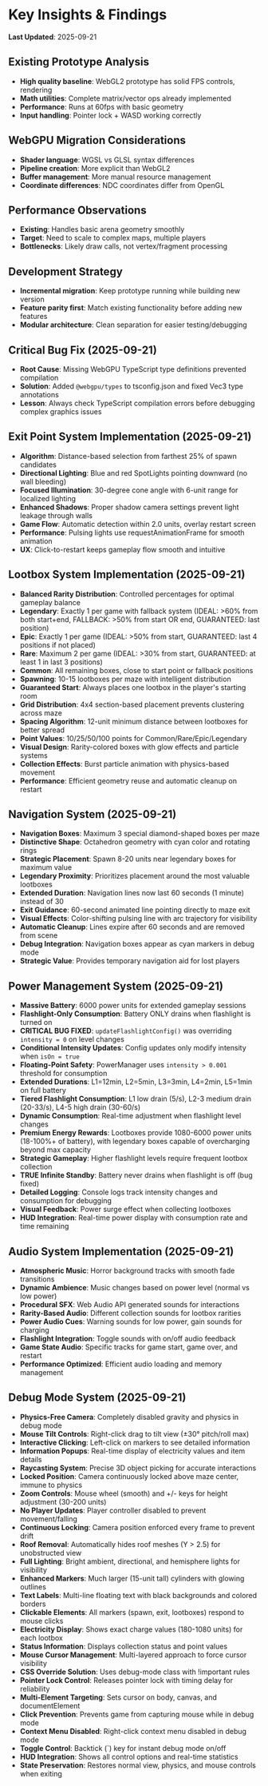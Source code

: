 # Key Insights & Findings

**Last Updated**: 2025-09-21

## Existing Prototype Analysis
- **High quality baseline**: WebGL2 prototype has solid FPS controls, rendering
- **Math utilities**: Complete matrix/vector ops already implemented
- **Performance**: Runs at 60fps with basic geometry
- **Input handling**: Pointer lock + WASD working correctly

## WebGPU Migration Considerations
- **Shader language**: WGSL vs GLSL syntax differences
- **Pipeline creation**: More explicit than WebGL2
- **Buffer management**: More manual resource management
- **Coordinate differences**: NDC coordinates differ from OpenGL

## Performance Observations
- **Existing**: Handles basic arena geometry smoothly
- **Target**: Need to scale to complex maps, multiple players
- **Bottlenecks**: Likely draw calls, not vertex/fragment processing

## Development Strategy
- **Incremental migration**: Keep prototype running while building new version
- **Feature parity first**: Match existing functionality before adding new features
- **Modular architecture**: Clean separation for easier testing/debugging

## Critical Bug Fix (2025-09-21)
- **Root Cause**: Missing WebGPU TypeScript type definitions prevented compilation
- **Solution**: Added `@webgpu/types` to tsconfig.json and fixed Vec3 type annotations
- **Lesson**: Always check TypeScript compilation errors before debugging complex graphics issues

## Exit Point System Implementation (2025-09-21)
- **Algorithm**: Distance-based selection from farthest 25% of spawn candidates
- **Directional Lighting**: Blue and red SpotLights pointing downward (no wall bleeding)
- **Focused Illumination**: 30-degree cone angle with 6-unit range for localized lighting
- **Enhanced Shadows**: Proper shadow camera settings prevent light leakage through walls
- **Game Flow**: Automatic detection within 2.0 units, overlay restart screen
- **Performance**: Pulsing lights use requestAnimationFrame for smooth animation
- **UX**: Click-to-restart keeps gameplay flow smooth and intuitive

## Lootbox System Implementation (2025-09-21)
- **Balanced Rarity Distribution**: Controlled percentages for optimal gameplay balance
- **Legendary**: Exactly 1 per game with fallback system (IDEAL: >60% from both start+end, FALLBACK: >50% from start OR end, GUARANTEED: last position)
- **Epic**: Exactly 1 per game (IDEAL: >50% from start, GUARANTEED: last 4 positions if not placed)
- **Rare**: Maximum 2 per game (IDEAL: >30% from start, GUARANTEED: at least 1 in last 3 positions)
- **Common**: All remaining boxes, close to start point or fallback positions
- **Spawning**: 10-15 lootboxes per maze with intelligent distribution
- **Guaranteed Start**: Always places one lootbox in the player's starting room
- **Grid Distribution**: 4x4 section-based placement prevents clustering across maze
- **Spacing Algorithm**: 12-unit minimum distance between lootboxes for better spread
- **Point Values**: 10/25/50/100 points for Common/Rare/Epic/Legendary
- **Visual Design**: Rarity-colored boxes with glow effects and particle systems
- **Collection Effects**: Burst particle animation with physics-based movement
- **Performance**: Efficient geometry reuse and automatic cleanup on restart

## Navigation System (2025-09-21)
- **Navigation Boxes**: Maximum 3 special diamond-shaped boxes per maze
- **Distinctive Shape**: Octahedron geometry with cyan color and rotating rings
- **Strategic Placement**: Spawn 8-20 units near legendary boxes for maximum value
- **Legendary Proximity**: Prioritizes placement around the most valuable lootboxes
- **Extended Duration**: Navigation lines now last 60 seconds (1 minute) instead of 30
- **Exit Guidance**: 60-second animated line pointing directly to maze exit
- **Visual Effects**: Color-shifting pulsing line with arc trajectory for visibility
- **Automatic Cleanup**: Lines expire after 60 seconds and are removed from scene
- **Debug Integration**: Navigation boxes appear as cyan markers in debug mode
- **Strategic Value**: Provides temporary navigation aid for lost players

## Power Management System (2025-09-21)
- **Massive Battery**: 6000 power units for extended gameplay sessions
- **Flashlight-Only Consumption**: Battery ONLY drains when flashlight is turned on
- **CRITICAL BUG FIXED**: `updateFlashlightConfig()` was overriding `intensity = 0` on level changes
- **Conditional Intensity Updates**: Config updates only modify intensity when `isOn = true`
- **Floating-Point Safety**: PowerManager uses `intensity > 0.001` threshold for consumption
- **Extended Durations**: L1=12min, L2=5min, L3=3min, L4=2min, L5=1min on full battery
- **Tiered Flashlight Consumption**: L1 low drain (5/s), L2-3 medium drain (20-33/s), L4-5 high drain (30-60/s)
- **Dynamic Consumption**: Real-time adjustment when flashlight level changes
- **Premium Energy Rewards**: Lootboxes provide 1080-6000 power units (18-100%+ of battery), with legendary boxes capable of overcharging beyond max capacity
- **Strategic Gameplay**: Higher flashlight levels require frequent lootbox collection
- **TRUE Infinite Standby**: Battery never drains when flashlight is off (bug fixed)
- **Detailed Logging**: Console logs track intensity changes and consumption for debugging
- **Visual Feedback**: Power surge effect when collecting lootboxes
- **HUD Integration**: Real-time power display with consumption rate and time remaining

## Audio System Implementation (2025-09-21)
- **Atmospheric Music**: Horror background tracks with smooth fade transitions
- **Dynamic Ambience**: Music changes based on power level (normal vs low power)
- **Procedural SFX**: Web Audio API generated sounds for interactions
- **Rarity-Based Audio**: Different collection sounds for lootbox rarities
- **Power Audio Cues**: Warning sounds for low power, gain sounds for charging
- **Flashlight Integration**: Toggle sounds with on/off audio feedback
- **Game State Audio**: Specific tracks for game start, game over, and restart
- **Performance Optimized**: Efficient audio loading and memory management

## Debug Mode System (2025-09-21)
- **Physics-Free Camera**: Completely disabled gravity and physics in debug mode
- **Mouse Tilt Controls**: Right-click drag to tilt view (±30° pitch/roll max)
- **Interactive Clicking**: Left-click on markers to see detailed information
- **Information Popups**: Real-time display of electricity values and item details
- **Raycasting System**: Precise 3D object picking for accurate interactions
- **Locked Position**: Camera continuously locked above maze center, immune to physics
- **Zoom Controls**: Mouse wheel (smooth) and +/- keys for height adjustment (30-200 units)
- **No Player Updates**: Player controller disabled to prevent movement/falling
- **Continuous Locking**: Camera position enforced every frame to prevent drift
- **Roof Removal**: Automatically hides roof meshes (Y > 2.5) for unobstructed view
- **Full Lighting**: Bright ambient, directional, and hemisphere lights for visibility
- **Enhanced Markers**: Much larger (15-unit tall) cylinders with glowing outlines
- **Text Labels**: Multi-line floating text with black backgrounds and colored borders
- **Clickable Elements**: All markers (spawn, exit, lootboxes) respond to mouse clicks
- **Electricity Display**: Shows exact charge values (180-1080 units) for each lootbox
- **Status Information**: Displays collection status and point values
- **Mouse Cursor Management**: Multi-layered approach to force cursor visibility
- **CSS Override Solution**: Uses debug-mode class with !important rules
- **Pointer Lock Control**: Releases pointer lock with timing delay for reliability
- **Multi-Element Targeting**: Sets cursor on body, canvas, and documentElement
- **Click Prevention**: Prevents game from capturing mouse while in debug mode
- **Context Menu Disabled**: Right-click context menu disabled in debug mode
- **Toggle Control**: Backtick (`) key for instant debug mode on/off
- **HUD Integration**: Shows all control options and real-time statistics
- **State Preservation**: Restores normal view, physics, and mouse controls when exiting